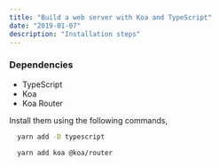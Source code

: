 ```yaml
---
title: "Build a web server with Koa and TypeScript"
date: "2019-01-07"
description: "Installation steps"
---
```


### Dependencies

* TypeScript
* Koa
* Koa Router

Install them using the following commands, 

```bash
  yarn add -D typescript
```

```bash
  yarn add koa @koa/router
```
